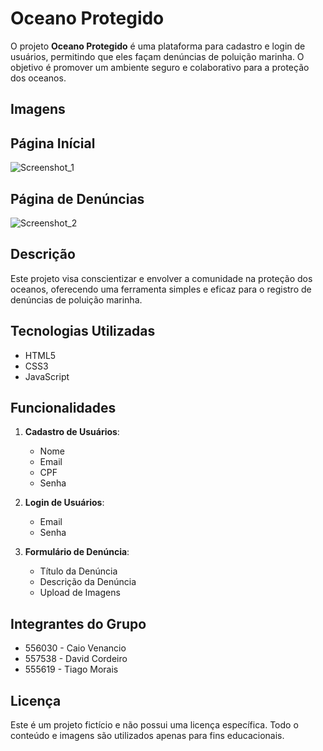 # Oceano Protegido

O projeto **Oceano Protegido** é uma plataforma para cadastro e login de usuários, permitindo que eles façam denúncias de poluição marinha. O objetivo é promover um ambiente seguro e colaborativo para a proteção dos oceanos.

## Imagens

## Página Inícial
![Screenshot_1](https://github.com/davidcordeiro15/GS---WebDev/assets/161903325/8ccba092-c13f-4379-b792-043233164cce)

## Página de Denúncias
![Screenshot_2](https://github.com/davidcordeiro15/GS---WebDev/assets/161903325/853f3fdf-f4b3-44a8-a70a-8e2e43d5a15d)

## Descrição

Este projeto visa conscientizar e envolver a comunidade na proteção dos oceanos, oferecendo uma ferramenta simples e eficaz para o registro de denúncias de poluição marinha. 

## Tecnologias Utilizadas

- HTML5
- CSS3
- JavaScript

## Funcionalidades

1. **Cadastro de Usuários**: 
   - Nome
   - Email
   - CPF
   - Senha

2. **Login de Usuários**: 
   - Email
   - Senha

3. **Formulário de Denúncia**: 
   - Título da Denúncia
   - Descrição da Denúncia
   - Upload de Imagens


## Integrantes do Grupo

- 556030 - Caio Venancio
- 557538 - David Cordeiro
- 555619 - Tiago Morais

## Licença

Este é um projeto fictício e não possui uma licença específica. Todo o conteúdo e imagens são utilizados apenas para fins educacionais.
